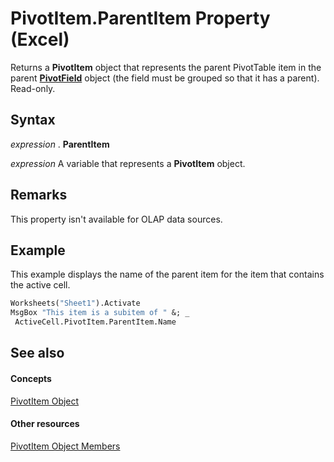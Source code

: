 
# PivotItem.ParentItem Property (Excel)

Returns a  **PivotItem** object that represents the parent PivotTable item in the parent **[PivotField](52784960-e2da-b43a-1e37-2d4dae61c6d8.md)** object (the field must be grouped so that it has a parent). Read-only.


## Syntax

 _expression_ . **ParentItem**

 _expression_ A variable that represents a **PivotItem** object.


## Remarks

This property isn't available for OLAP data sources.


## Example

This example displays the name of the parent item for the item that contains the active cell.


```vb
Worksheets("Sheet1").Activate 
MsgBox "This item is a subitem of " &; _ 
 ActiveCell.PivotItem.ParentItem.Name
```


## See also


#### Concepts


[PivotItem Object](5829a1d9-0924-9ce8-1120-229e4595285a.md)
#### Other resources


[PivotItem Object Members](dde86683-8c89-2484-cdd0-8c3db0c06f45.md)
